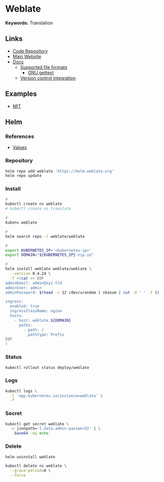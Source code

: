 # Weblate

**Keywords:** Translation

## Links

- [Code Repository](https://github.com/WeblateOrg/weblate)
- [Main Website](https://weblate.org)
- [Docs](https://docs.weblate.org)
  - [Supported file formats](https://docs.weblate.org/en/latest/formats.html)
    - [GNU gettext](https://docs.weblate.org/en/latest/formats/gettext.html#gettext)
  - [Version control integration](https://docs.weblate.org/en/latest/vcs.html)

## Examples

- [MIT](https://weblate.appinventor.mit.edu)

## Helm

### References

- [Values](https://github.com/WeblateOrg/helm/tree/main/charts/weblate#values)

### Repository

```sh
helm repo add weblate 'https://helm.weblate.org'
helm repo update
```

### Install

```sh
#
kubectl create ns weblate
# kubectl create ns translate

#
kubens weblate

#
helm search repo -l weblate/weblate

#
export KUBERNETES_IP='<kubernetes-ip>'
export DOMAIN="${KUBERNETES_IP}.nip.io"

#
helm install weblate weblate/weblate \
  --version 0.4.24 \
  -f <(cat << EOF
adminEmail: admin@xyz.tld
adminUser: admin
adminPassword: $(head -c 12 /dev/urandom | shasum | cut -d ' ' -f 1)

ingress:
  enabled: true
  ingressClassName: nginx
  hosts:
    - host: weblate.${DOMAIN}
      paths:
        - path: /
          pathType: Prefix
EOF
)
```

### Status

```sh
kubectl rollout status deploy/weblate
```

### Logs

```sh
kubectl logs \
  -l 'app.kubernetes.io/instance=weblate' \
  -f
```

### Secret

```sh
kubectl get secret weblate \
  -o jsonpath='{.data.admin-password}' | \
    base64 -d; echo
```

### Delete

```sh
helm uninstall weblate

kubectl delete ns weblate \
  --grace-period=0 \
  --force
```
